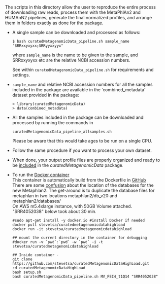 The scripts in this directory allow the user to reproduce the entire process of downloading raw reads, process them with the  MetaPhlAn2 and HUMAnN2 pipelines, generate the final normalized profiles, and arrange them in folders exactly as done for the package.

* A single sample can be downloaded and processed as follows:

   ```$ bash curatedMetagenomicData_pipeline.sh sample_name "SRRxxyxyxx;SRRyyxxyyx"``` 

   where `sample_name` is the name to be given to the sample, and SRRxxyxyxx etc are the relative NCBI accession numbers.

   See within `curatedMetagenomicData_pipeline.sh` for requirements and settings.

* `sample_name` and relative NCBI accession numbers for all the samples included in the package are available in the 'combined_metadata' dataset provided in the package:

   ```
   > library(curatedMetagenomicData)
   > data(combined_metadata)
   ```

* All the samples included in the package can be downloaded and processed by running the commands in

   `curatedMetagenomicData_pipeline_allsamples.sh`

   Please be aware that this would take ages to be run on a single CPU.

* Follow the same procedure if you want to process your own dataset.

* When done, your output profile files are properly organized and ready to be [included](https://github.com/waldronlab/curatedMetagenomicData/wiki/The-curatedMetagenomicData-pipelines) in the *curatedMetagenomicData* package.

* To run the [Docker container](https://hub.docker.com/r/stevetsa/curatedmetagenomicdatahighload/)  
  This container is automatically build from the Dockerfile in [GitHub](https://github.com/stevetsa/curatedMetagenomicDataHighLoad)  
  There are some [confusion](https://groups.google.com/forum/#!topic/metaphlan-users/t6IV1PxgNNA) about the location of the databases for the new Metaphlan2.
  The get-around is to duplicate the database files for metaphlan in two locations metaphlan2/db_v20 and metaphlan2/databases/  
  On AWS m5.4xlarge instance, with 50GB Volume attached.  "SRR4052038" below took about 30 min.   

  ```
  #sudo apt-get install -y docker.io #install Docker if needed
  docker pull stevetsa/curatedmetagenomicdatahighload
  docker run -it stevetsa/curatedmetagenomicdatahighload

  ## mount the current directory in the container for debugging
  #docker run -v `pwd`:`pwd` -w `pwd` -i -t stevetsa/curatedmetagenomicdatahighload

  ## Inside container - 
  git clone https://github.com/stevetsa/curatedMetagenomicDataHighLoad.git
  cd curatedMetagenomicDataHighLoad
  bash setup.sh
  bash curatedMetagenomicData_pipeline.sh MV_FEI4_t1Q14 "SRR4052038" 
  ```
